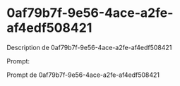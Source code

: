 # 0af79b7f-9e56-4ace-a2fe-af4edf508421

Description de 0af79b7f-9e56-4ace-a2fe-af4edf508421

Prompt:

Prompt de 0af79b7f-9e56-4ace-a2fe-af4edf508421
